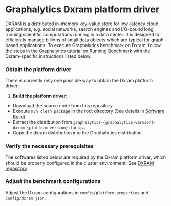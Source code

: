 # Graphalytics Dxram platform driver

DXRAM is a distributed in-memory key-value store for low-latency cloud applications, e.g. social networks, search engines and I/O-bound long running scientific computations running in a data center. It is designed to efficiently manage billions of small data objects which are typical for graph based applications. To execute Graphalytics benchmark on Dxram, follow the steps in the Graphalytics tutorial on [Running Benchmark](https://github.com/ldbc/ldbc_graphalytics/wiki/Manual%3A-Running-Benchmark) with the Dxram-specific instructions listed below.

### Obtain the platform driver
There is currently only one possible way to obtain the Dxram platform driver:

 1. **Build the platform driver**: 
  - Download the source code from this repository.
  - Execute `mvn clean package` in the root directory (See details in [Software Build](https://github.com/ldbc/ldbc_graphalytics/wiki/Documentation:-Software-Build)).
  - Extract the distribution from  `graphalytics-{graphalytics-version}-dxram-{platform-version}.tar.gz`.
  - Copy the dxram distribution into the Graphalytics distribution

### Verify the necessary prerequisites
The softwares listed below are required by the Dxram platform driver, which should be properly configured in the cluster environment: See [DXRAM repository](https://github.com/hhu-bsinfo/dxram).

### Adjust the benchmark configurations
Adjust the Dxram configurations in `config/platform.properties` and `config/dxram.json`.
